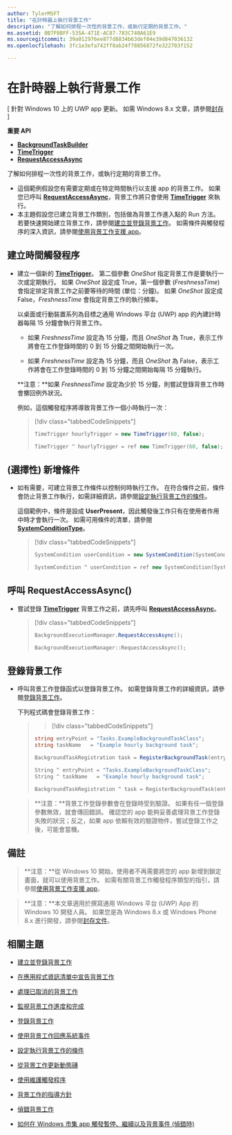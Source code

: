 ```yaml
---
author: TylerMSFT
title: "在計時器上執行背景工作"
description: "了解如何排程一次性的背景工作，或執行定期的背景工作。"
ms.assetid: 0B7F0BFF-535A-471E-AC87-783C740A61E9
ms.sourcegitcommit: 39a012976ee877d8834b63def04e39d847036132
ms.openlocfilehash: 3fc1e3efa742ff8ab24f78856872fe322703f152

---
```


# 在計時器上執行背景工作


\[ 針對 Windows 10 上的 UWP app 更新。 如需 Windows 8.x 文章，請參閱[封存](http://go.microsoft.com/fwlink/p/?linkid=619132) \]


**重要 API**

-   [**BackgroundTaskBuilder**](https://msdn.microsoft.com/library/windows/apps/br224768)
-   [**TimeTrigger**](https://msdn.microsoft.com/library/windows/apps/br224843)
-   [**RequestAccessAsync**](https://msdn.microsoft.com/library/windows/apps/hh700494)

了解如何排程一次性的背景工作，或執行定期的背景工作。

-   這個範例假設您有需要定期或在特定時間執行以支援 app 的背景工作。 如果您已呼叫 [**RequestAccessAsync**](https://msdn.microsoft.com/library/windows/apps/hh700485)，背景工作將只會使用 [**TimeTrigger**](https://msdn.microsoft.com/library/windows/apps/br224843) 來執行。
-   本主題假設您已建立背景工作類別，包括做為背景工作進入點的 Run 方法。 若要快速開始建立背景工作，請參閱[建立並登錄背景工作](create-and-register-a-background-task.md)。 如需條件與觸發程序的深入資訊，請參閱[使用背景工作支援 app](support-your-app-with-background-tasks.md)。

## 建立時間觸發程序


-   建立一個新的 [**TimeTrigger**](https://msdn.microsoft.com/library/windows/apps/br224843)。 第二個參數 *OneShot* 指定背景工作是要執行一次或定期執行。 如果 *OneShot* 設定成 True，第一個參數 (*FreshnessTime*) 會指定排定背景工作之前要等待的時間 (單位：分鐘)。 如果 *OneShot* 設定成 False，*FreshnessTime* 會指定背景工作的執行頻率。

    以桌面或行動裝置系列為目標之通用 Windows 平台 (UWP) app 的內建計時器每隔 15 分鐘會執行背景工作。

    -   如果 *FreshnessTime* 設定為 15 分鐘，而且 *OneShot* 為 True，表示工作將會在工作登錄時間的 0 到 15 分鐘之間開始執行一次。

    -   如果 *FreshnessTime* 設定為 15 分鐘，而且 *OneShot* 為 False，表示工作將會在工作登錄時間的 0 到 15 分鐘之間開始每隔 15 分鐘執行。

    **注意：**如果 *FreshnessTime* 設定為少於 15 分鐘，則嘗試登錄背景工作時會擲回例外狀況。

     

    例如，這個觸發程序將導致背景工作一個小時執行一次：

    > [!div class="tabbedCodeSnippets"]
    > ```cs
    > TimeTrigger hourlyTrigger = new TimeTrigger(60, false);
    > ```
    > ```cpp
    > TimeTrigger ^ hourlyTrigger = ref new TimeTrigger(60, false);
    > ```

## (選擇性) 新增條件


-   如有需要，可建立背景工作條件以控制何時執行工作。 在符合條件之前，條件會防止背景工作執行，如需詳細資訊，請參閱[設定執行背景工作的條件](set-conditions-for-running-a-background-task.md)。

    這個範例中，條件是設成 **UserPresent**，因此觸發後工作只有在使用者作用中時才會執行一次。 如需可用條件的清單，請參閱 [**SystemConditionType**](https://msdn.microsoft.com/library/windows/apps/br224835)。

    > [!div class="tabbedCodeSnippets"]
    > ```cs
    > SystemCondition userCondition = new SystemCondition(SystemConditionType.UserPresent);
    > ```
    > ```cpp
    > SystemCondition ^ userCondition = ref new SystemCondition(SystemConditionType::UserPresent)
    > ```

##  呼叫 RequestAccessAsync()


-   嘗試登錄 [**TimeTrigger**](https://msdn.microsoft.com/library/windows/apps/br224843) 背景工作之前，請先呼叫 [**RequestAccessAsync**](https://msdn.microsoft.com/library/windows/apps/hh700494)。

    > [!div class="tabbedCodeSnippets"]
    > ```cs
    > BackgroundExecutionManager.RequestAccessAsync();
    > ```
    > ```cpp
    > BackgroundExecutionManager::RequestAccessAsync();
    > ```

## 登錄背景工作


-   呼叫背景工作登錄函式以登錄背景工作。 如需登錄背景工作的詳細資訊，請參閱[登錄背景工作](register-a-background-task.md)。

    下列程式碼會登錄背景工作：

    > > [!div class="tabbedCodeSnippets"]
    > ```cs
    > string entryPoint = "Tasks.ExampleBackgroundTaskClass";
    > string taskName   = "Example hourly background task";
    >
    > BackgroundTaskRegistration task = RegisterBackgroundTask(entryPoint, taskName, hourlyTrigger, userCondition);
    > ```
    > ```cpp
    > String ^ entryPoint = "Tasks.ExampleBackgroundTaskClass";
    > String ^ taskName   = "Example hourly background task";
    >
    > BackgroundTaskRegistration ^ task = RegisterBackgroundTask(entryPoint, taskName, hourlyTrigger, userCondition);
    > ```

    > **注意：**背景工作登錄參數會在登錄時受到驗證。 如果有任一個登錄參數無效，就會傳回錯誤。 確認您的 app 能夠妥善處理背景工作登錄失敗的狀況；反之，如果 app 依賴有效的驗證物件，嘗試登錄工作之後，可能會當機。


## 備註

> **注意：**從 Windows 10 開始，使用者不再需要將您的 app 新增到鎖定畫面，就可以使用背景工作。 如需有關背景工作觸發程序類型的指引，請參閱[使用背景工作支援 app](support-your-app-with-background-tasks.md)。

> **注意：**本文章適用於撰寫通用 Windows 平台 (UWP) App 的 Windows 10 開發人員。 如果您是為 Windows 8.x 或 Windows Phone 8.x 進行開發，請參閱[封存文件](http://go.microsoft.com/fwlink/p/?linkid=619132)。


## 相關主題


* [建立並登錄背景工作](create-and-register-a-background-task.md)
* [在應用程式資訊清單中宣告背景工作](declare-background-tasks-in-the-application-manifest.md)
* [處理已取消的背景工作](handle-a-cancelled-background-task.md)
* [監視背景工作進度和完成](monitor-background-task-progress-and-completion.md)
* [登錄背景工作](register-a-background-task.md)
* [使用背景工作回應系統事件](respond-to-system-events-with-background-tasks.md)
* [設定執行背景工作的條件](set-conditions-for-running-a-background-task.md)
* [從背景工作更新動態磚](update-a-live-tile-from-a-background-task.md)
* [使用維護觸發程序](use-a-maintenance-trigger.md)
* [背景工作的指導方針](guidelines-for-background-tasks.md)

* [偵錯背景工作](debug-a-background-task.md)
* [如何在 Windows 市集 app 觸發暫停、繼續以及背景事件 (偵錯時)](http://go.microsoft.com/fwlink/p/?linkid=254345)

 

 



<!--HONumber=Jun16_HO4-->


